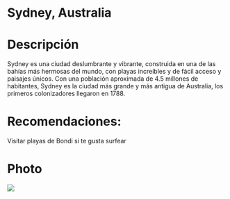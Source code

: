 # Sydney, Australia


# Descripción
Sydney es una ciudad deslumbrante y vibrante, construida en una de las bahías más hermosas del mundo, con playas increíbles y de fácil acceso y paisajes únicos. Con una población aproximada de 4.5 millones de habitantes, Sydney es la ciudad más grande y más antigua de Australia, los primeros colonizadores llegaron en 1788.

# Recomendaciones:
Visitar playas de Bondi si te gusta surfear

# Photo
![](https://www.google.com/url?sa=i&url=https%3A%2F%2Fwww.tripadvisor.co%2FAttraction_Review-g255060-d257278-Reviews-Sydney_Opera_House-Sydney_New_South_Wales.html&psig=AOvVaw2URY2UC-e7a4fCAU-QSvAq&ust=1740578197335000&source=images&cd=vfe&opi=89978449&ved=0CBUQjRxqFwoTCJC66Jr93osDFQAAAAAdAAAAABAE)

